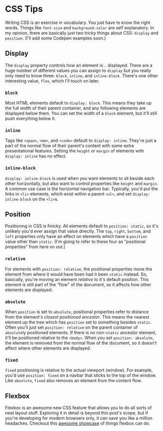 # CSS Tips

Writing CSS is an exercise in vocabulary. You just have to know the right words. Things like `font-size` and `background-color` are self explanatory. In my opinion, there are basically just two tricky things about CSS: `display` and `position`. (I'll add some Codepen examples soon.)



## Display
The `display` property controls how an element is... displayed. There are a huge number of different values you can assign to `display` but you really only need to know three: `block`, `inline`, and `inline-block`. There's one other interesting value, `flex`, which I'll touch on later.

### `block`
Most HTML elements default to `display: block`. This means they take up the full width of their parent container, and any following elements are displayed below them. You can set the width of a `block` element, but it'll still push everything below it.

### `inline`
Tags like `<span>`, `<em>`, and `<code>` default to `display: inline`. They're just a part of the normal flow of their parent's content with some extra presentational features. Setting the `height` or `margin` of elements with `display: inline` has no effect.

### `inline-block`
`display: inline-block` is used when you want elements to sit beside each other horizontally, but also want to control properties like `height` and `margin`. A common use case is the horizontal navigation bar. Typically, you'd put the links in `<li>` elements, which exist within a parent `<ul>`, and set `display: inline-block` on the `<li>`s. 



## Position
Positioning in CSS is finicky. All elements default to `position: static`, so it's unlikely you'd ever assign that value directly. The `top`, `right`, `bottom`, and `left` properties only have an effect on elements which have a `position` value other than `static`. (I'm going to refer to these four as "positional properties" from here on out.)

### `relative`
For elements with `position: relative`, the positional properties move the element from where it would have been had it been `static` instead. So, basically, you're moving an element _relative_ to it's default position. This element is still part of the "flow" of the document, so it affects how other elements are displayed.

### `absolute`
When `position` is set to `absolute`, positional properties refer to distance from the element's _closest positioned ancestor_. This means the nearest element up the tree which has `position` set to something besides `static`. Often you'll just set `position: relative` on the parent container of `absolute`ly positioned elements. If there is no non-`static` ancestor element, it'll be positioned relative to the `<body>`. When you set `position: absolute`, the element is removed from the normal flow of the document, so it doesn't affect where other elements are displayed. 

### `fixed`
`fixed` positioning is relative to the actual viewport (window). For example, you'd use `position: fixed` on a  navbar that sticks to the top of the window. Like `absolute`, `fixed` also removes an element from the content flow.



## Flexbox
Flexbox is an awesome new CSS feature that allows you to do all sorts of neat layout stuff. Exploring it in detail is beyond this post's scope, but if you're developing for modern browsers only, it can save you like a million headaches. Checkout this [awesome showcase](http://philipwalton.github.io/solved-by-flexbox/) of things flexbox can do. 
